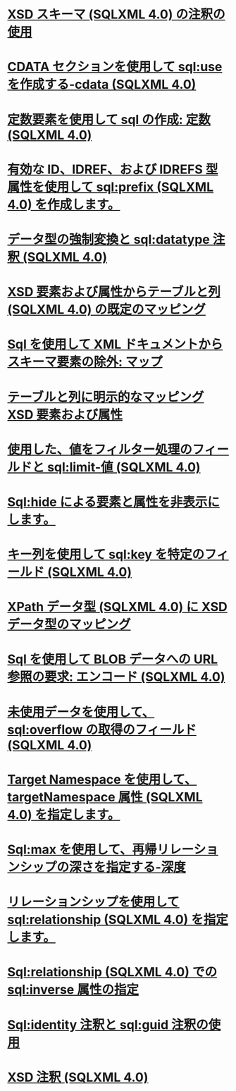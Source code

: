 # [XSD スキーマ (SQLXML 4.0) の注釈の使用](using-annotations-in-xsd-schemas-sqlxml-4-0.md)

# [CDATA セクションを使用して sql:use を作成する-cdata (SQLXML 4.0)](creating-cdata-sections-using-sql-use-cdata-sqlxml-4-0.md)
# [定数要素を使用して sql の作成: 定数 (SQLXML 4.0)](creating-constant-elements-using-sql-is-constant-sqlxml-4-0.md)
# [有効な ID、IDREF、および IDREFS 型属性を使用して sql:prefix (SQLXML 4.0) を作成します。](creating-valid-id-idref-and-idrefs-type-attributes-using-sql-prefix-sqlxml-4-0.md)
# [データ型の強制変換と sql:datatype 注釈 (SQLXML 4.0)](data-type-coercions-and-the-sql-datatype-annotation-sqlxml-4-0.md)
# [XSD 要素および属性からテーブルと列 (SQLXML 4.0) の既定のマッピング](default-mapping-of-xsd-elements-and-attributes-to-tables-and-columns-sqlxml-4-0.md)
# [Sql を使用して XML ドキュメントからスキーマ要素の除外: マップ](excluding-schema-elements-from-the-xml-document-using-sql-mapped.md)
# [テーブルと列に明示的なマッピング XSD 要素および属性](explicit-mapping-xsd-elements-and-attributes-to-tables-and-columns.md)
# [使用した、値をフィルター処理のフィールドと sql:limit-値 (SQLXML 4.0)](filtering-values-using-sql-limit-field-and-sql-limit-value-sqlxml-4-0.md)
# [Sql:hide による要素と属性を非表示にします。](hiding-elements-and-attributes-by-using-sql-hide.md)
# [キー列を使用して sql:key を特定のフィールド (SQLXML 4.0)](identifying-key-columns-using-sql-key-fields-sqlxml-4-0.md)
# [XPath データ型 (SQLXML 4.0) に XSD データ型のマッピング](mapping-xsd-data-types-to-xpath-data-types-sqlxml-4-0.md)
# [Sql を使用して BLOB データへの URL 参照の要求: エンコード (SQLXML 4.0)](requesting-url-references-to-blob-data-using-sql-encode-sqlxml-4-0.md)
# [未使用データを使用して、sql:overflow の取得のフィールド (SQLXML 4.0)](retrieving-unconsumed-data-using-the-sql-overflow-field-sqlxml-4-0.md)
# [Target Namespace を使用して、targetNamespace 属性 (SQLXML 4.0) を指定します。](specifying-a-target-namespace-using-the-targetnamespace-attribute-sqlxml-4-0.md)
# [Sql:max を使用して、再帰リレーションシップの深さを指定する-深度](specifying-depth-in-recursive-relationships-by-using-sql-max-depth.md)
# [リレーションシップを使用して sql:relationship (SQLXML 4.0) を指定します。](specifying-relationships-using-sql-relationship-sqlxml-4-0.md)
# [Sql:relationship (SQLXML 4.0) での sql:inverse 属性の指定](specifying-the-sql-inverse-attribute-on-sql-relationship-sqlxml-4-0.md)
# [Sql:identity 注釈と sql:guid 注釈の使用](using-the-sql-identity-and-sql-guid-annotations.md)
# [XSD 注釈 (SQLXML 4.0)](xsd-annotations-sqlxml-4-0.md)
